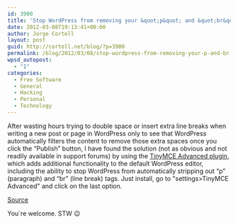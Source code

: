 ```yaml
---
id: 3900
title: 'Stop WordPress from removing your &quot;p&quot; and &quot;br&quot; tags'
date: 2012-03-08T19:13:41+00:00
author: Jorge Cortell
layout: post
guid: http://cortell.net/blog/?p=3900
permalink: /blog/2012/03/08/stop-wordpress-from-removing-your-p-and-br-tags/
wpsd_autopost:
  - "1"
categories:
  - Free Software
  - General
  - Hacking
  - Personal
  - Technology
---
```

After wasting hours trying to double space or insert extra line breaks when writing a new post or page in WordPress only to see that WordPress automatically filters the content to remove those extra spaces once you click the “Publish” button, I have found the solution (not as obvious and not readily available in support forums) by using the <a title="http://wordpress.org/extend/plugins/tinymce-advanced/" href="http://wordpress.org/extend/plugins/tinymce-advanced/" target="_blank">TinyMCE Advanced plugin</a>, which adds additional functionality to the default WordPress editor, including the ability to stop WordPress from automatically stripping out “p” (paragraph) and “br” (line break) tags. Just install, go to "settings>TinyMCE Advanced" and click on the last option.

<a title="http://gfydmember.com/wordpress-training/wordpress-tip-of-the-day/031te" href="http://gfydmember.com/wordpress-training/wordpress-tip-of-the-day/031te" target="_blank">Source</a>

You`re welcome. STW 😉